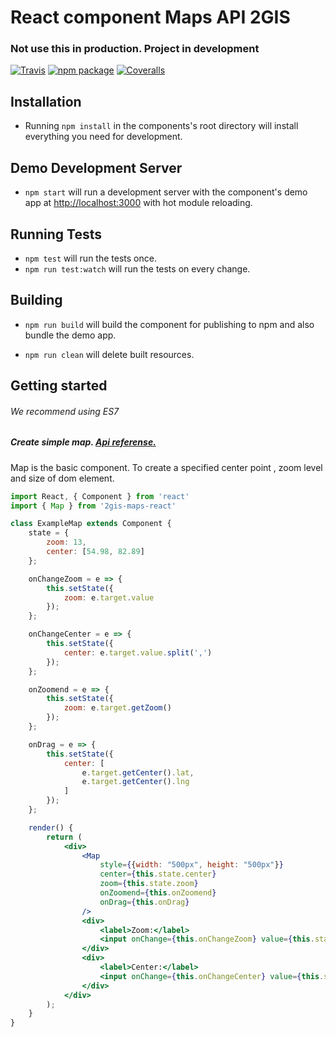 # React component Maps API 2GIS
### Not use this in production. Project in development

[![Travis][build-badge]][build]
[![npm package][npm-badge]][npm]
[![Coveralls][coveralls-badge]][coveralls]

## Installation

* Running `npm install` in the components's root directory will install everything you need for development.

## Demo Development Server

* `npm start` will run a development server with the component's demo app at [http://localhost:3000](http://localhost:3000) with hot module reloading.

## Running Tests

* `npm test` will run the tests once.
* `npm run test:watch` will run the tests on every change.

## Building

* `npm run build` will build the component for publishing to npm and also bundle the demo app.

* `npm run clean` will delete built resources.

[build-badge]: https://img.shields.io/travis/2gis/2gismaps-react/master.svg?style=flat-square
[build]: https://travis-ci.org/2gis/2gismaps-react

[npm-badge]: https://img.shields.io/npm/v/2gismaps-react.svg?style=flat-square
[npm]: https://www.npmjs.org/package/2gismaps-react

[coveralls-badge]: https://img.shields.io/coveralls/2gis/2gismaps-react/master.svg?style=flat-square
[coveralls]: https://coveralls.io/github/2gis/2gismaps-react


## Getting started
###### We recommend using ES7

##### Create simple map. [Api referense.](http://api.2gis.ru/doc/maps/manual/map/)

Map is the basic component. 
To create a specified center point , zoom level and size of dom element.

```jsx
import React, { Component } from 'react'
import { Map } from '2gis-maps-react'

class ExampleMap extends Component {
    state = {
        zoom: 13,
        center: [54.98, 82.89]
    };

    onChangeZoom = e => {
        this.setState({
            zoom: e.target.value
        });
    };

    onChangeCenter = e => {
        this.setState({
            center: e.target.value.split(',')
        });
    };

    onZoomend = e => {
        this.setState({
            zoom: e.target.getZoom()
        });
    };

    onDrag = e => {
        this.setState({
            center: [
                e.target.getCenter().lat,
                e.target.getCenter().lng
            ]
        });
    };

    render() {
        return (
            <div>
                <Map
                    style={{width: "500px", height: "500px"}}
                    center={this.state.center}
                    zoom={this.state.zoom}
                    onZoomend={this.onZoomend}
                    onDrag={this.onDrag}
                />
                <div>
                    <label>Zoom:</label>
                    <input onChange={this.onChangeZoom} value={this.state.zoom}/>
                </div>
                <div>
                    <label>Center:</label>
                    <input onChange={this.onChangeCenter} value={this.state.center}/>
                </div>
            </div>
        );
    }
}

```
